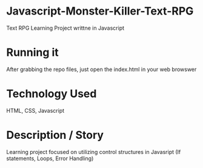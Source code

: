 # Javascript-Monster-Killer-Text-RPG
Text RPG Learning Project writtne in Javascript

# Running it
After grabbing the repo files, just open the index.html in your web browswer

# Technology Used
HTML, CSS, Javascript

# Description / Story
Learning project focused on utilizing control structures in Javasript (If statements, Loops, Error Handling)
